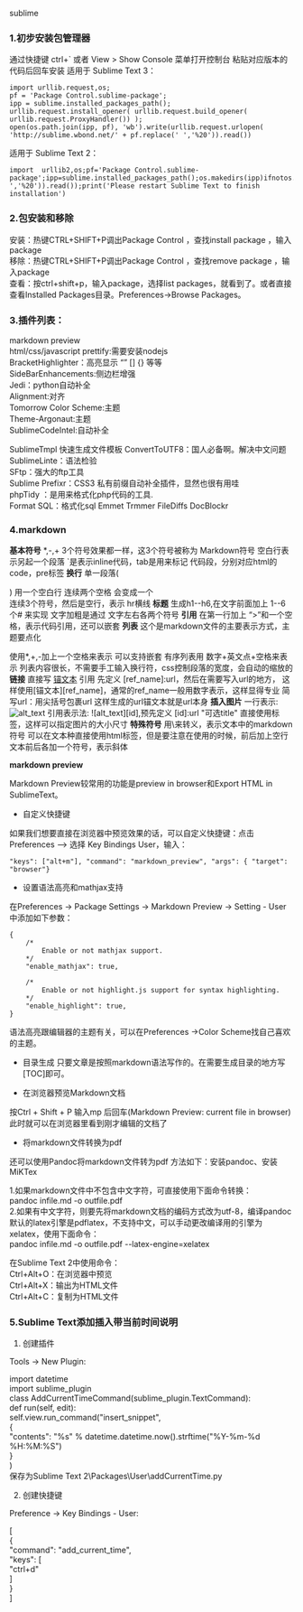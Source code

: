 sublime

### 1.初步安装包管理器 
通过快捷键 ctrl+` 或者 View > Show Console 菜单打开控制台
粘贴对应版本的代码后回车安装
适用于 Sublime Text 3：
```
import urllib.request,os;  
pf = 'Package Control.sublime-package';  
ipp = sublime.installed_packages_path();  
urllib.request.install_opener( urllib.request.build_opener( urllib.request.ProxyHandler()) );  
open(os.path.join(ipp, pf), 'wb').write(urllib.request.urlopen( 'http://sublime.wbond.net/' + pf.replace(' ','%20')).read())
```


适用于 Sublime Text 2：
```
import  urllib2,os;pf='Package Control.sublime-package';ipp=sublime.installed_packages_path();os.makedirs(ipp)ifnotos.path.exists(ipp)elseNone;urllib2.install_opener(urllib2.build_opener(urllib2.ProxyHandler()));open(os.path.join(ipp,pf),'wb').write(urllib2.urlopen('http://sublime.wbond.net/'+pf.replace(' ','%20')).read());print('Please restart Sublime Text to finish installation')
```

### 2.包安装和移除
安装：热键CTRL+SHIFT+P调出Package Control ，查找install package ，输入package  
移除：热键CTRL+SHIFT+P调出Package Control ，查找remove package ，输入package  
查看：按ctrl+shift+p，输入package，选择list packages，就看到了。或者直接查看Installed Packages目录。Preferences->Browse Packages。


### 3.插件列表：
markdown preview  
html/css/javascript prettify:需要安装nodejs  
BracketHighlighter：高亮显示 “” [] {} 等等  
SideBarEnhancements:侧边栏增强  
Jedi：python自动补全  
Alignment:对齐  
Tomorrow Color Scheme:主题  
Theme-Argonaut:主题  
SublimeCodeIntel:自动补全  

SublimeTmpl 快速生成文件模板
ConvertToUTF8：国人必备啊。解决中文问题  
SublimeLinte：语法检验  
SFtp：强大的ftp工具  
Sublime Prefixr：CSS3 私有前缀自动补全插件，显然也很有用哇  
phpTidy ：是用来格式化php代码的工具.  
Format SQL：格式化sql
Emmet
Trmmer
FileDiffs
DocBlockr


### 4.markdown 

__基本符号__
*,-,+ 3个符号效果都一样，这3个符号被称为 Markdown符号
空白行表示另起一个段落
`是表示inline代码，tab是用来标记 代码段，分别对应html的code，pre标签
__换行__
单一段落( <p>) 用一个空白行
连续两个空格 会变成一个 <br>
连续3个符号，然后是空行，表示 hr横线
__标题__
生成h1--h6,在文字前面加上 1--6个# 来实现
文字加粗是通过 文字左右各两个符号
__引用__
在第一行加上 “>”和一个空格，表示代码引用，还可以嵌套
__列表__
这个是markdown文件的主要表示方式，主题要点化

使用*,+,-加上一个空格来表示
可以支持嵌套
有序列表用 数字+英文点+空格来表示
列表内容很长，不需要手工输入换行符，css控制段落的宽度，会自动的缩放的
__链接__
直接写 [锚文本](url "可选的title")
引用 先定义 [ref_name]:url，然后在需要写入url的地方， 这样使用[锚文本][ref_name]，通常的ref_name一般用数字表示，这样显得专业
简写url：用尖括号包裹url 
这样生成的url锚文本就是url本身
__插入图片__
一行表示: ![alt_text](url "可选的title")
引用表示法: ![alt_text][id],预先定义 [id]:url "可选title"
直接使用<img>标签，这样可以指定图片的大小尺寸
__特殊符号__
用\来转义，表示文本中的markdown符号
可以在文本种直接使用html标签，但是要注意在使用的时候，前后加上空行
文本前后各加一个符号，表示斜体 


__markdown preview__

Markdown Preview较常用的功能是preview in browser和Export HTML in SublimeText。

* 自定义快捷键

如果我们想要直接在浏览器中预览效果的话，可以自定义快捷键：点击 Preferences --> 选择 Key Bindings User，输入：
```
"keys": ["alt+m"], "command": "markdown_preview", "args": { "target": "browser"}
```

* 设置语法高亮和mathjax支持

在Preferences -> Package Settings -> Markdown Preview -> Setting - User中添加如下参数：
```
{
    /*
        Enable or not mathjax support.
    */
    "enable_mathjax": true,

    /*
        Enable or not highlight.js support for syntax highlighting.
    */
    "enable_highlight": true,
}
```
语法高亮跟编辑器的主题有关，可以在Preferences ->Color Scheme找自己喜欢的主题。

* 目录生成
只要文章是按照markdown语法写作的。在需要生成目录的地方写[TOC]即可。

* 在浏览器预览Markdown文档

按Ctrl + Shift + P
输入mp 后回车(Markdown Preview: current file in browser)
此时就可以在浏览器里看到刚才编辑的文档了

* 将markdown文件转换为pdf

还可以使用Pandoc将markdown文件转为pdf
方法如下：安装pandoc、安装MiKTex

1.如果markdown文件中不包含中文字符，可直接使用下面命令转换：  
pandoc infile.md -o outfile.pdf  
2.如果有中文字符，则要先将markdown文档的编码方式改为utf-8，编译pandoc默认的latex引擎是pdflatex，不支持中文，可以手动更改编译用的引擎为xelatex，使用下面命令：  
pandoc infile.md -o outfile.pdf --latex-engine=xelatex

在Sublime Text 2中使用命令：  
Ctrl+Alt+O：在浏览器中预览  
Ctrl+Alt+X：输出为HTML文件  
Ctrl+Alt+C：复制为HTML文件  

### 5.Sublime Text添加插入带当前时间说明

1. 创建插件

Tools → New Plugin:

import datetime  
import sublime_plugin  
class AddCurrentTimeCommand(sublime_plugin.TextCommand):  
    def run(self, edit):  
        self.view.run_command("insert_snippet",   
            {  
                "contents": "%s" % datetime.datetime.now().strftime("%Y-%m-%d %H:%M:%S")   
            }  
        )  
保存为Sublime Text 2\Packages\User\addCurrentTime.py  

2. 创建快捷键   

Preference → Key Bindings - User:  

[  
    {  
        "command": "add_current_time",  
        "keys": [  
            "ctrl+d"  
        ]  
    }  
]  
